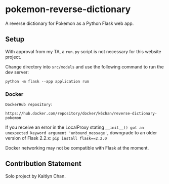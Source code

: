 # pokemon-reverse-dictionary

A reverse dictionary for Pokemon as a Python Flask web app.

## Setup

With approval from my TA, a `run.py` script is not necessary for this website project.

Change directory into `src/models` and use the following command to run the dev server:

`python -m flask --app application run`

### Docker

```
DockerHub repository:

https://hub.docker.com/repository/docker/k6chan/reverse-dictionary-pokemon
```

If you receive an error in the LocalProxy stating `__init__() got an unexpected keyword argument 'unbound_message'`, downgrade to an older version of Flask 2.2.x: `pip install flask==2.2.0`

Docker networking may not be compatible with Flask at the moment.

## Contribution Statement
Solo project by Kaitlyn Chan.